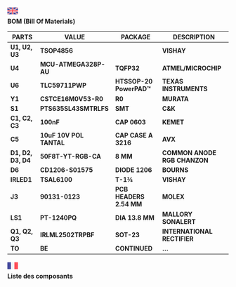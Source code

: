 ![GB](https://github.com/LaserBattle-fr/Laser-Battle/blob/master/Documentation/Images/united-kingdom.png)<br>
**BOM (Bill Of Materials)**

| **PARTS**          | **VALUE**               | **PACKAGE**             | **DESCRIPTION**              |
|--------------------|-------------------------|-------------------------|------------------------------|
| **U1, U2, U3**     | **TSOP4856**            |                         | **VISHAY**                   |
| **U4**             | **MCU-ATMEGA328P-AU**   | **TQFP32**              | **ATMEL/MICROCHIP**          |
| **U6**             | **TLC59711PWP**         | **HTSSOP-20 PowerPAD™** | **TEXAS INSTRUMENTS**        |
| **Y1**             | **CSTCE16M0V53-R0**     | **R0**                  | **MURATA**                   |
| **S1**             | **PTS635SL43SMTRLFS**   | **SMT**                 | **C&K**                      |
| **C1, C2, C3**     | **100nF**               | **CAP 0603**            | **KEMET**                    |
| **C5**             | **10uF 10V POL TANTAL** | **CAP CASE A 3216**     | **AVX**                      |
| **D1, D2, D3, D4** | **50F8T-YT-RGB-CA**     | **8 MM**                | **COMMON ANODE RGB CHANZON** |
| **D6**             | **CD1206-S01575**       | **DIODE 1206**          | **BOURNS**                   |
| **IRLED1**         | **TSAL6100**            | **T-1¾**                | **VISHAY**                   |
| **J3**             | **90131-0123**          | **PCB HEADERS 2.54 MM** | **MOLEX**                    |
| **LS1**            | **PT-1240PQ**           | **DIA 13.8 MM**         | **MALLORY SONALERT**         |
| **Q1, Q2, Q3**     | **IRLML2502TRPBF**      | **SOT-23**              | **INTERNATIONAL RECTIFIER**  |
| **TO**             | **BE**                  | **CONTINUED**           | **…**                        |


![FR](https://github.com/LaserBattle-fr/Laser-Battle/blob/master/Documentation/Images/france.png)<br>
**Liste des composants**
